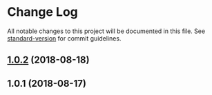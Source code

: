 # Change Log

All notable changes to this project will be documented in this file. See [standard-version](https://github.com/conventional-changelog/standard-version) for commit guidelines.

<a name="1.0.2"></a>
## [1.0.2](https://github.com/zircleUI/docs/compare/v1.0.1...v1.0.2) (2018-08-18)



<a name="1.0.1"></a>
## 1.0.1 (2018-08-17)
